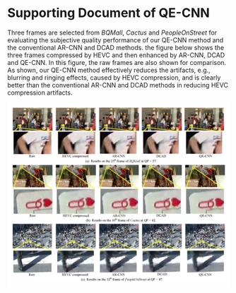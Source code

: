 # Supporting Document of QE-CNN

Three frames are selected from *BQMall*, *Cactus* and *PeopleOnStreet* for evaluating the subjective quality performance of our QE-CNN method and the conventional AR-CNN and DCAD methods. the figure below shows the three frames compressed by HEVC and then enhanced by AR-CNN, DCAD and QE-CNN. In this figure, the raw frames are also shown for comparison. As shown, our QE-CNN method effectively reduces the artifacts, e.g., blurring and ringing effects, caused by HEVC compression, and is clearly better than the conventional AR-CNN and DCAD methods in reducing HEVC compression artifacts.

![Alt text](https://github.com/ryangBUAA/QE-CNN/raw/master/subjective_frames.jpg)
